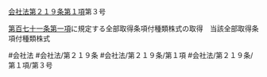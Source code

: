 [会社法第２１９条第１項](会社法＿＿＿＿第２１９条第１項)第３号

[第百七十一条第一項](会社法＿＿＿＿第１７１条第１項)に規定する全部取得条項付種類株式の取得　当該全部取得条項付種類株式


#会社法
#会社法/第２１９条
#会社法/第２１９条/第１項
#会社法/第２１９条/第１項/第３号
